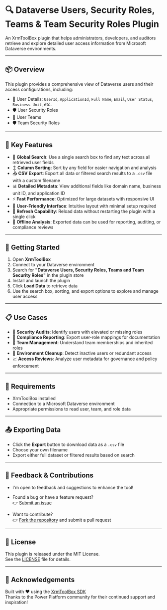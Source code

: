 # 🔍 Dataverse Users, Security Roles, Teams & Team Security Roles Plugin

An XrmToolBox plugin that helps administrators, developers, and auditors retrieve and explore detailed user access information from Microsoft Dataverse environments.

---

## 📦 Overview

This plugin provides a comprehensive view of Dataverse users and their access configurations, including:

- 👤 User Details: `UserId`, `ApplicationId`, `Full Name`, `Email`, `User Status`, `Business Unit`, etc.
- 🛡️ User Security Roles
- 👥 User Teams
- 🛡️ Team Security Roles

---

## 🧰 Key Features

- 🔎 **Global Search**: Use a single search box to find any text across all retrieved user fields
- ↕️ **Column Sorting**: Sort by any field for easier navigation and analysis
- 📤 **CSV Export**: Export all data or filtered search results to a `.csv` file with a custom filename
- 📊 **Detailed Metadata**: View additional fields like domain name, business unit ID, and application ID
- ⚡ **Fast Performance**: Optimized for large datasets with responsive UI
- 🧭 **User-Friendly Interface**: Intuitive layout with minimal setup required
- 🔄 **Refresh Capability**: Reload data without restarting the plugin with a single click
- 📁 **Offline Analysis**: Exported data can be used for reporting, auditing, or compliance reviews

---

## 🚀 Getting Started

1. Open **XrmToolBox**
2. Connect to your Dataverse environment
3. Search for **"Dataverse Users, Security Roles, Teams and Team Security Roles"** in the plugin store
4. Install and launch the plugin
5. Click **Load Data** to retrieve data
6. Use the search box, sorting, and export options to explore and manage user access

---

## 📋 Use Cases

- 🔐 **Security Audits**: Identify users with elevated or missing roles
- 🧾 **Compliance Reporting**: Export user-role mappings for documentation
- 👥 **Team Management**: Understand team memberships and inherited roles
- 🧹 **Environment Cleanup**: Detect inactive users or redundant access
- 📈 **Access Reviews**: Analyze user metadata for governance and policy enforcement

---

## 📎 Requirements

- XrmToolBox installed
- Connection to a Microsoft Dataverse environment
- Appropriate permissions to read user, team, and role data

---

## 📤 Exporting Data

- Click the **Export** button to download data as a `.csv` file
- Choose your own filename
- Export either full dataset or filtered results based on search

---

## 💬 Feedback & Contributions

- I'm open to feedback and suggestions to enhance the tool!
- Found a bug or have a feature request?  
  👉 [Submit an issue](https://github.com/ArunPotti/DataverseUserSecurity/issues)

- Want to contribute?  
  👉 [Fork the repository](https://github.com/ArunPotti/DataverseUserSecurity) and submit a pull request

---

## 📄 License

This plugin is released under the MIT License.  
See the [LICENSE](LICENSE) file for details.

---

## 🙌 Acknowledgements

Built with ❤️ using the [XrmToolBox SDK](https://www.xrmtoolbox.com/)  
Thanks to the Power Platform community for their continued support and inspiration!
